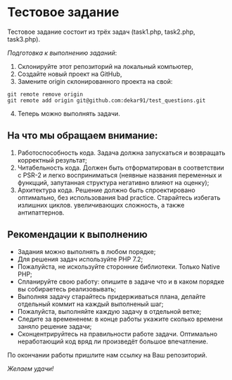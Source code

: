 # Тестовое задание #

Тестовое задание состоит из трёх задач (task1.php, task2.php, task3.php).

*Подготовка к выполнению заданий*:
1. Склонируйте этот репозиторий на локальный компьютер,
2. Создайте новый проект на GitHub, 
3. Замените origin склонированного проекта на свой:

````
git remote remove origin
git remote add origin git@github.com:dekar91/test_questions.git
````

4. Теперь можно выполнять задачи.

## На что мы обращаем внимание: ##
1. Работоспособность кода. Задача должна запускаться и возвращать корректный результат;
2. Читабельность кода. Должен быть отформатирован в соответствии с PSR-2 и легко восприниматься (неявные названия переменных и функцций, запутанная структура негативно влияют на оценку);
3. Архитектура кода. Решение должно быть спроектировано оптимально, без использования bad practice. Старайтесь избегать излишних циклов. увеличивающих сложность, а также антипаттернов.

## Рекомендации к выполнению ##
* Задания можно выполнять в любом порядке;
* Для решения задач используйте PHP 7.2;
* Пожалуйста, не искользуйте сторонние библиотеки. Только Native PHP;
* Спланируйте свою работу: опишите в задаче что и в каком порядке вы собираетесь реализовывать;
* Выполняя задачу старайтесь придерживаться плана, делайте отдельный коммит на каждый выполненый шаг;
* Пожалуйста, выполняйте каждую задачу в отдельной ветке;
* Следите за времененем: в конце работы укажите сколько времени заняло решение задачи;
* Сконцентрируйтесь на правильности работе задачи. Оптимально неработающий код вряд ли произведёт большое впечатление.

По окончании работы пришлите нам ссылку на Ваш репозиторий.

*Желаем удачи!*
